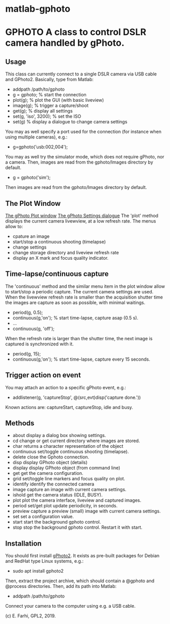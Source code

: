 # matlab-gphoto
GPHOTO A class to control DSLR camera handled by gPhoto.
========================================================

Usage
-----
This class can currently connect to a single DSLR camera via USB cable and GPhoto2.
Basically, type from Matlab:
- addpath /path/to/gphoto
- g = gphoto;           % start the connection
- plot(g);              % plot the GUI (with basic liveview)
- image(g);             % trigger a capture/shoot
- get(g);               % display all settings
- set(g, 'iso', 3200);  % set the ISO
- set(g)                % display a dialogue to change camera settings

You may as well specify a port used for the connection (for instance when 
using multiple cameras), e.g.:
- g=gphoto('usb:002,004');

You may as well try the simulator mode, which does not require gPhoto, 
nor a camera. Then, images are read from the gphoto/Images directory by default.
- g = gphoto('sim');

Then images are read from the gphoto/Images directory by default.

The Plot Window
---------------
[The gPhoto Plot window](@gphoto/doc/gphoto_plot.png)
[The gPhoto Settings dialogue](@gphoto/doc/gphoto_settings.png)
The 'plot' method displays the current camera livewview, at a low refresh rate.
The menus allow to:
- cpature an image
- start/stop a continuous shooting (timelapse)
- change settings
- change storage directory and liveview refresh rate
- display an X mark and focus quality indicator.

Time-lapse/continuous capture
-----------------------------
The 'continuous' method and the similar menu item in the plot window allow
to start/stop a periodic capture. The current camera settings are used.
When the livewview refresh rate is smaller than the acquisition shutter time
the images are capture as soon as possible, with minimal waitings. 
- period(g, 0.5);
- continuous(g,'on'); % start time-lapse, capture asap (0.5 s).
- ...
- continuous(g, 'off');

When the refresh rate is larger than the shutter time, the next image is 
captured is synchronized with it.
- period(g, 15);
- continuous(g,'on'); % start time-lapse, capture every 15 seconds.

Trigger action on event
-----------------------
You may attach an action to a specific gPhoto event, e.g.:
- addlistener(g, 'captureStop', @(src,evt)disp('capture done.'))

Known actions are: captureStart, captureStop, idle and busy.

Methods
-------
- about       display a dialog box showing settings.
- cd          change or get current directory where images are stored. 
- char        returns a character representation of the object
- continuous  set/toggle continuous shooting (timelapse).
- delete      close the Gphoto connection.
- disp        display GPhoto object (details)
- display     display GPhoto object (from command line)
- get         get the camera configuration.
- grid        set/toggle line markers and focus quality on plot.
- identify    identify the connected camera
- image       capture an image with current camera settings.
- ishold      get the camera status (IDLE, BUSY).
- plot        plot the camera interface, liveview and captured images.
- period      set/get plot update periodicity, in seconds.
- preview     capture a preview (small) image with current camera settings.
- set         set a configuration value.
- start       start the background gphoto control.
- stop        stop the background gphoto control. Restart it with start.

Installation
------------
You should first install [gPhoto2](http://www.gphoto.org/ "gPhoto"). It exists
as pre-built packages for Debian and RedHat type Linux systems, e.g.:
- sudo apt install gphoto2

Then, extract the project archive, which should contain a @gphoto and @process 
directories. Then, add its path into Matlab:
- addpath /path/to/gphoto

Connect your camera to the computer using e.g. a USB cable.

(c) E. Farhi, GPL2, 2019.
